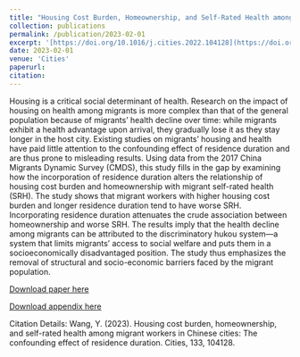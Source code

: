 ```yaml
---
title: "Housing Cost Burden, Homeownership, and Self-Rated Health among Migrant Workers in Chinese Cities: The Confounding Effect of Residence Duration"
collection: publications
permalink: /publication/2023-02-01
excerpt: '[https://doi.org/10.1016/j.cities.2022.104128](https://doi.org/10.1016/j.cities.2022.104128)'
date: 2023-02-01
venue: 'Cities'
paperurl: 
citation: 
---
```

Housing is a critical social determinant of health. Research on the impact of housing on health among migrants is more complex than that of the general population because of migrants’ health decline over time: while migrants exhibit a health advantage upon arrival, they gradually lose it as they stay longer in the host city. Existing studies on migrants’ housing and health have paid little attention to the confounding effect of residence duration and are thus prone to misleading results. Using data from the 2017 China Migrants Dynamic Survey (CMDS), this study fills in the gap by examining how the incorporation of residence duration alters the relationship of housing cost burden and homeownership with migrant self-rated health (SRH). The study shows that migrant workers with higher housing cost burden and longer residence duration tend to have worse SRH. Incorporating residence duration attenuates the crude association between homeownership and worse SRH. The results imply that the health decline among migrants can be attributed to the discriminatory hukou system—a system that limits migrants’ access to social welfare and puts them in a socioeconomically disadvantaged position. The study thus emphasizes the removal of structural and socio-economic barriers faced by the migrant population.

[Download paper here](https://yiw0104.github.io/files/HMH_Main.pdf)

[Download appendix here](https://yiw0104.github.io/files/HMH_Appendix.pdf)

Citation Details: Wang, Y. (2023). Housing cost burden, homeownership, and self-rated health among migrant workers in Chinese cities: The confounding effect of residence duration. Cities, 133, 104128.